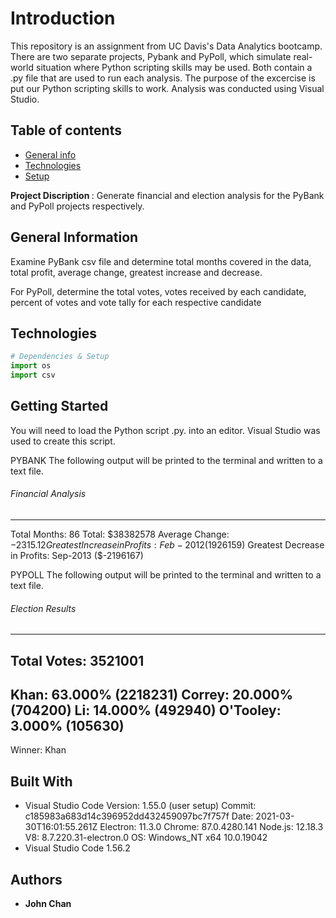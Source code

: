 # Introduction

This repository is an assignment from UC Davis's Data Analytics bootcamp. There are two separate projects, Pybank and PyPoll, which simulate real-world situation where Python scripting skills may be used. Both contain a .py file that are used to run each analysis. The purpose of the excercise is put our Python scripting skills to work. Analysis was conducted using Visual Studio.

## Table of contents
* [General info](#general-info)
* [Technologies](#technologies)
* [Setup](#setup)

<b> Project Discription </b>: Generate financial and election analysis for the PyBank and PyPoll projects respectively. 

## General Information
Examine PyBank csv file and determine total months covered in the data, total profit, average change, greatest increase and decrease.

For PyPoll, determine the total votes, votes received by each candidate, percent of votes and vote tally for each respective candidate


## Technologies
```python
# Dependencies & Setup
import os
import csv
``` 

## Getting Started

You will need to load the Python script .py. into an editor. Visual Studio was used to create this script. 

PYBANK
The following output will be printed to the terminal and written to a text file.

###### Financial Analysis
----------------------------
Total Months: 86
Total: $38382578
Average  Change: $-2315.12
Greatest Increase in Profits: Feb-2012 ($1926159)
Greatest Decrease in Profits: Sep-2013 ($-2196167)

PYPOLL
The following output will be printed to the terminal and written to a text file.

###### Election Results
-------------------------
Total Votes: 3521001
-------------------------
Khan: 63.000% (2218231)
Correy: 20.000% (704200)
Li: 14.000% (492940)
O'Tooley: 3.000% (105630)
-------------------------
Winner: Khan


## Built With

* Visual Studio Code Version: 1.55.0 (user setup)
Commit: c185983a683d14c396952dd432459097bc7f757f
Date: 2021-03-30T16:01:55.261Z
Electron: 11.3.0
Chrome: 87.0.4280.141
Node.js: 12.18.3
V8: 8.7.220.31-electron.0
OS: Windows_NT x64 10.0.19042
* Visual Studio Code 1.56.2

## Authors

* **John Chan**
